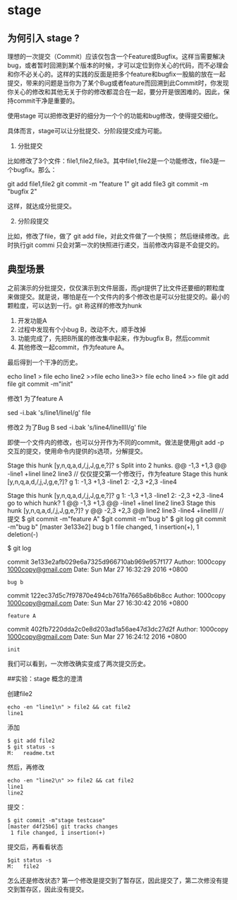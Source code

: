 # stage

## 为何引入 stage ?

理想的一次提交（Commit）应该仅包含一个Feature或Bugfix。这样当需要解决bug，或者暂时回溯到某个版本的时候，才可以定位到你关心的代码，而不必理会和你不必关心的。这样的实践的反面是把多个feature和bugfix一股脑的放在一起提交，带来的问题是当你为了某个Bug或者feature而回溯到此Commit时，你发现你关心的修改和其他无关于你的修改都混合在一起，要分开是很困难的。因此，保持commit干净是重要的。

使用stage 可以把修改更好的细分为一个个的功能和bug修改，使得提交细化。

具体而言，stage可以让分批提交、分阶段提交成为可能。

1. 分批提交

比如修改了3个文件：file1,file2,file3。其中file1,file2是一个功能修改，file3是一个bugfix。那么：

git add file1,file2
git commit -m "feature 1"
git add file3
git commit -m "bugfix 2"

这样，就达成分批提交。

2. 分阶段提交

比如，修改了file，做了 git add file，对此文件做了一个快照； 然后继续修改。此时执行git commi 只会对第一次的快照进行递交，当前修改内容是不会提交的。


## 典型场景

之前演示的分批提交，仅仅演示到文件层面，而git提供了比文件还要细的颗粒度来做提交。就是说，哪怕是在一个文件内的多个修改也是可以分批提交的。最小的颗粒度，可以达到一行。git 称这样的修改为hunk

1. 开发功能A
2. 过程中发现有个小bug B，改动不大，顺手改掉
3. 功能完成了，先把B所属的修改集中起来，作为bugfix B，然后commit
4. 其他修改一起commit，作为feature A。

最后得到一个干净的历史。

echo line1 > file
echo line2 >>file
echo line3>> file
echo line4 >> file
git add file
git commit -m"init"

修改1 为了feature A

sed -i.bak 's/line1/lineI/g' file

修改2 为了Bug B 
sed -i.bak 's/line4/lineIIII/g' file

即使一个文件内的修改，也可以分开作为不同的commit。做法是使用git add -p 交互的提交，使用命令内提供的s选项，分解提交。

Stage this hunk [y,n,q,a,d,/,j,J,g,e,?]? s
Split into 2 hunks.
@@ -1,3 +1,3 @@
-line1
+lineI
 line2
 line3
// 仅仅提交第一个修改行，作为feature
Stage this hunk [y,n,q,a,d,/,j,J,g,e,?]? g 
 1:  -1,3 +1,3          -line1
 2:  -2,3 +2,3          -line4 

Stage this hunk [y,n,q,a,d,/,j,J,g,e,?]? g
  1:  -1,3 +1,3          -line1
  2:  -2,3 +2,3          -line4
go to which hunk? 1
@@ -1,3 +1,3 @@
-line1
+lineI
 line2
 line3
Stage this hunk [y,n,q,a,d,/,j,J,g,e,?]? y
@@ -2,3 +2,3 @@
 line2
 line3
-line4
+lineIIII
// 提交
$ git commit -m"feature A"
$git commit -m"bug b" 
$ git log git commit -m"bug b" 
[master 3e133e2] bug b
 1 file changed, 1 insertion(+), 1 deletion(-)


$ git log

commit 3e133e2afb029e6a7325d966710ab969e957f177
Author: 1000copy <1000copy@gmail.com>
Date:   Sun Mar 27 16:32:29 2016 +0800

    bug b

commit 122ec37d5c7f97870e494cb761fa7665a8b6b8cc
Author: 1000copy <1000copy@gmail.com>
Date:   Sun Mar 27 16:30:42 2016 +0800

    feature A

commit 402fb7220dda2c0e8d203ad1a56ae47d3dc27d2f
Author: 1000copy <1000copy@gmail.com>
Date:   Sun Mar 27 16:24:12 2016 +0800

    init

我们可以看到，一次修改确实变成了两次提交历史。

##实验：stage 概念的澄清


创建file2

    echo -en "line1\n" > file2 && cat file2 
    line1

添加

    $ git add file2
    $ git status -s
    M:   readme.txt

然后，再修改

    echo -en "line2\n" >> file2 && cat file2 
    line1
    line2

提交：

    $ git commit -m"stage testcase"
    [master d4f25b6] git tracks changes
     1 file changed, 1 insertion(+)

提交后，再看看状态

    $git status -s
    M:   file2

怎么还是修改状态? 第一个修改是提交到了暂存区，因此提交了，第二次修没有提交到暂存区，因此没有提交。

